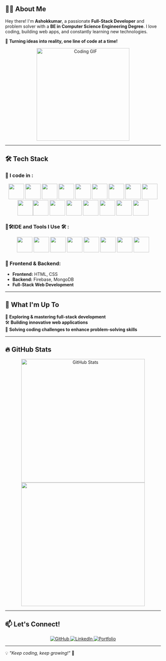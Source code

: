 ## 👨‍💻 About Me
Hey there! I'm **Ashokkumar**, a passionate **Full-Stack Developer** and problem solver with a **BE in Computer Science Engineering Degree**. I love coding, building web apps, and constantly learning new technologies.

📌 **Turning ideas into reality, one line of code at a time!**
<p align="center">
  <img src="https://media.giphy.com/media/qgQUggAC3Pfv687qPC/giphy.gif" width="300" alt="Coding GIF">
</p>

---

## 🛠️ Tech Stack
### 🚀 I code in :

<p align="center">
<img height="50" width="50" src="https://img.icons8.com/color/48/000000/python.png" /> <img height="50" width="50" src="https://img.icons8.com/color/48/000000/c-programming.png" /> <img height="50" width="50" src="https://img.icons8.com/color/48/000000/c-plus-plus-logo.png" /> <img height="50" width="50" src="https://img.icons8.com/color/48/000000/java-coffee-cup-logo.png" /> <img height="50" width="50" src="https://img.icons8.com/color/48/000000/html-5.png" /> <img height="50" width="50" src="https://img.icons8.com/color/48/000000/css3.png" /> <img height="50" width="50" src="https://img.icons8.com/color/48/000000/sass.png"/> <img height="50" width="50" src="https://img.icons8.com/color/48/000000/bootstrap.png" />
<img height="50" width="50" src="https://img.icons8.com/color/48/000000/javascript.png"/><img height="50" width="50" src="https://img.icons8.com/color/48/000000/tensorflow.png"/><img height="50" width="50" src="https://img.icons8.com/fluent/48/000000/arduino.png"/> <img height="50" width="50" src="https://img.icons8.com/color/48/000000/react-native.png"/> <img height="50" width="50" src="https://img.icons8.com/color/48/000000/google-firebase-console.png"/> <img height="50" width="50" src="https://img.icons8.com/color/48/000000/mysql-logo.png"/> <img height="50" width="50" src="https://img.icons8.com/color/48/000000/mongodb.png"/> <img height="50" width="50" src="https://img.icons8.com/color/48/000000/nodejs.png"/> <img height="50" width="50" src="https://img.icons8.com/color/48/000000/spring-logo.png"/>
</p>

### 🎯🛠️IDE and Tools I Use 🛠️ :
<p align = "center">
<img height="50" width="50" src="https://img.icons8.com/color/48/000000/visual-studio-code-2019.png"/> <img height="50" width="50" src="https://img.icons8.com/color/48/000000/pycharm.png"/> <img height="50" width="50" src="https://img.icons8.com/color/50/000000/git.png"/> <img height="50" width="50" src="https://img.icons8.com/dusk/64/000000/anaconda.png"/> <img height="50" src="https://img.icons8.com/officel/480/null/java-eclipse.png"/> <img height="50" src="https://img.icons8.com/color/480/null/notion--v1.png" /> <img height="50" width="50" src="https://img.icons8.com/doodle/48/000000/adobe-photoshop.png"/> <img height="50" width="50" src="https://img.icons8.com/color/48/000000/figma--v1.png"/>
</p>


### 🎨 Frontend & Backend:
- **Frontend:** HTML, CSS  
- **Backend:** Firebase, MongoDB  
- **Full-Stack Web Development**

---

## 🌱 What I'm Up To
🚀 **Exploring & mastering full-stack development**  
🛠️ **Building innovative web applications**  
🎯 **Solving coding challenges to enhance problem-solving skills**

---

## 🔥 GitHub Stats
<p align="center">
  <img src="https://github-readme-stats.vercel.app/api?username=Ashokkumar-o-o&show_icons=true&theme=radical" alt="GitHub Stats" width="400">
  <img src="https://github-readme-streak-stats.herokuapp.com/?user=Ashokkumar-o-o&theme=radical" width="400">
</p>

---

## 📫 Let's Connect!
<p align="center">
  <a href="https://github.com/Ashokkumar-o-o" target="_blank">
    <img src="https://img.shields.io/badge/GitHub-%23121011.svg?&style=for-the-badge&logo=github&logoColor=white" alt="GitHub"/>
  </a>
  <a href="https://www.linkedin.com/in/ashokkumar-o-o/" target="_blank">
    <img src="https://img.shields.io/badge/LinkedIn-%230077B5.svg?&style=for-the-badge&logo=linkedin&logoColor=white" alt="LinkedIn"/>
  </a>
  <a href="https://your-portfolio-link.com" target="_blank">
    <img src="https://img.shields.io/badge/Portfolio-%23ff9800.svg?&style=for-the-badge&logo=firefox&logoColor=white" alt="Portfolio"/>
  </a>
</p>

---

💡 *"Keep coding, keep growing!"* 🚀
<!---
Ashokkumar-o-o/Ashokkumar-o-o is a ✨ special ✨ repository because its `README.md` (this file) appears on your GitHub profile.
You can click the Preview link to take a look at your changes.
--->
